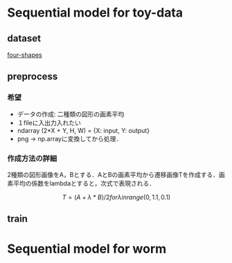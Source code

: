 # Sequential model for toy-data
## dataset
[four-shapes](https://www.kaggle.com/smeschke/four-shapes)

## preprocess
### 希望
* データの作成: 二種類の図形の画素平均
* １fileに入出力入れたい
* ndarray (2*X + Y, H, W) = {X: input, Y: output}
* png -> np.arrayに変換してから処理．

### 作成方法の詳細
2種類の図形画像をA，Bとする．AとBの画素平均から遷移画像Tを作成する．画素平均の係数をlambdaとすると，次式で表現される．
```math
T = (A + \lambda * B)/2 for \lambda in range(0, 1.1, 0.1)
```

## train

# Sequential model for worm
